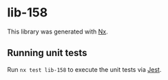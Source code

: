 # lib-158

This library was generated with [Nx](https://nx.dev).

## Running unit tests

Run `nx test lib-158` to execute the unit tests via [Jest](https://jestjs.io).
